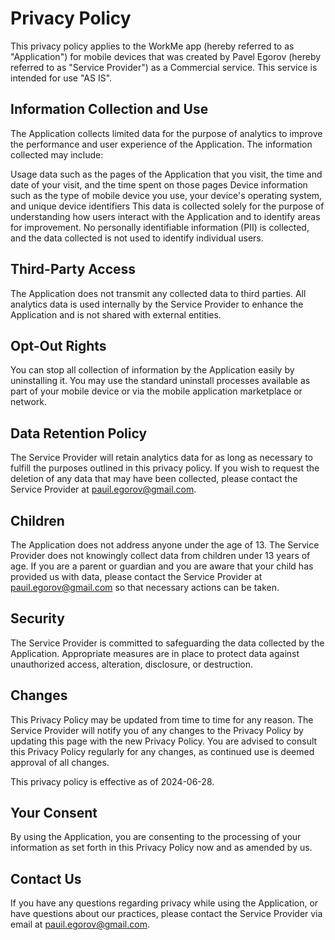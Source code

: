 # Privacy Policy
This privacy policy applies to the WorkMe app (hereby referred to as "Application") for mobile devices that was created by Pavel Egorov (hereby referred to as "Service Provider") as a Commercial service. This service is intended for use "AS IS".

## Information Collection and Use

The Application collects limited data for the purpose of analytics to improve the performance and user experience of the Application. The information collected may include:

Usage data such as the pages of the Application that you visit, the time and date of your visit, and the time spent on those pages
Device information such as the type of mobile device you use, your device's operating system, and unique device identifiers
This data is collected solely for the purpose of understanding how users interact with the Application and to identify areas for improvement. No personally identifiable information (PII) is collected, and the data collected is not used to identify individual users.

## Third-Party Access

The Application does not transmit any collected data to third parties. All analytics data is used internally by the Service Provider to enhance the Application and is not shared with external entities.

## Opt-Out Rights

You can stop all collection of information by the Application easily by uninstalling it. You may use the standard uninstall processes available as part of your mobile device or via the mobile application marketplace or network.

## Data Retention Policy

The Service Provider will retain analytics data for as long as necessary to fulfill the purposes outlined in this privacy policy. If you wish to request the deletion of any data that may have been collected, please contact the Service Provider at pauil.egorov@gmail.com.

## Children

The Application does not address anyone under the age of 13. The Service Provider does not knowingly collect data from children under 13 years of age. If you are a parent or guardian and you are aware that your child has provided us with data, please contact the Service Provider at pauil.egorov@gmail.com so that necessary actions can be taken.

## Security

The Service Provider is committed to safeguarding the data collected by the Application. Appropriate measures are in place to protect data against unauthorized access, alteration, disclosure, or destruction.

## Changes

This Privacy Policy may be updated from time to time for any reason. The Service Provider will notify you of any changes to the Privacy Policy by updating this page with the new Privacy Policy. You are advised to consult this Privacy Policy regularly for any changes, as continued use is deemed approval of all changes.

This privacy policy is effective as of 2024-06-28.

## Your Consent

By using the Application, you are consenting to the processing of your information as set forth in this Privacy Policy now and as amended by us.

## Contact Us

If you have any questions regarding privacy while using the Application, or have questions about our practices, please contact the Service Provider via email at pauil.egorov@gmail.com.
